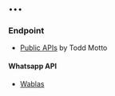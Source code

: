 # ...

### Endpoint

* [Public APIs](https://github.com/toddmotto/public-apis) by Todd Motto

#### Whatsapp API

* [Wablas](https://wablas.com/documentation)

